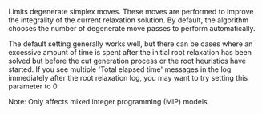 Limits degenerate simplex moves. These moves are performed to improve the integrality of the current relaxation
solution. By default, the algorithm chooses the number of degenerate move passes to perform automatically.

The default setting generally works well, but there can be cases where an excessive amount of time is spent after the
initial root relaxation has been solved but before the cut generation process or the root heuristics have started. If
you see multiple 'Total elapsed time' messages in the log immediately after the root relaxation log, you may want to try
setting this parameter to 0.

Note: Only affects mixed integer programming (MIP) models